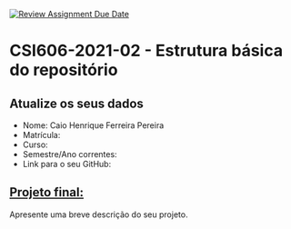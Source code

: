 [![Review Assignment Due Date](https://classroom.github.com/assets/deadline-readme-button-24ddc0f5d75046c5622901739e7c5dd533143b0c8e959d652212380cedb1ea36.svg)](https://classroom.github.com/a/OP3aNSDP)
# **CSI606-2021-02 - Estrutura básica do repositório**

## Atualize os seus dados

- Nome: Caio Henrique Ferreira Pereira
- Matrícula:
- Curso:
- Semestre/Ano correntes:
- Link para o seu GitHub:

## [Projeto final:](./Projeto/README.md)

Apresente uma breve descrição do seu projeto.
